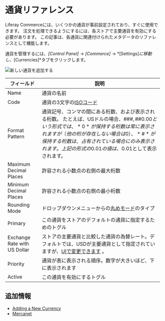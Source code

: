 # 通貨リファレンス

Liferay Commerceには、いくつかの通貨が事前設定されており、すぐに使用できます。 注文を処理できるようにするには、各ストアで主要通貨を有効にする必要があります。 この記事は、各通貨に関連付けられたメタデータのリファレンスとして機能します。

通貨を管理するには、*[Control Panel]* → *[Commerce]* → *[Settings]*に移動し、*[Currencies]*タブをクリックします。

![新しい通貨を追加する](./currencies-reference/images/01.png)

| フィールド                        | 説明                                                                                                                                                                              |
| ---------------------------- | ------------------------------------------------------------------------------------------------------------------------------------------------------------------------------- |
| Name                         | 通貨の名前                                                                                                                                                                           |
| Code                         | 通貨の3文字の[ISOコード](https://www.currency-iso.org/en/home/tables/table-a1.html)                                                                                                      |
| Format Pattern               | 通貨記号、コンマの間にある桁数、および表示される桁数。 たとえば、USドルの場合、$\#\#\#,\#\#0.00という形式では、*0*が保持する桁数は常に表示されますが（他の桁が存在しない場合は0）、*\#*が保持する桁数は、占有されている場合にのみ表示されます。 上記の形式の0.01の値は、$0.01として表示されます。 |
| Maximum Decimal Places       | 許容される小数点の右側の最大桁数                                                                                                                                                                |
| Minimum Decimal Places       | 許容される小数点の右側の最小桁数                                                                                                                                                                |
| Rounding Mode                | ドロップダウンメニューからの[丸めモード](https://en.wikipedia.org/wiki/Rounding#Directed_rounding_to_an_integer)のタイプ                                                                               |
| Primary                      | この通貨をストアのデフォルトの通貨に指定するためのトグル                                                                                                                                                    |
| Exchange Rate with US Dollar | ストアの主要通貨と比較した通貨の為替レート。デフォルトでは、USDが主要通貨として指定されていますが、[UIで変更できます](../../orders-and-fulfillment/mercanet.md#set-eur-as-the-primary-store-currency) 。                                |
| Priority                     | 通貨が表に表示される順序。数字が大きいほど、下に表示されます                                                                                                                                                  |
| Active                       | この通貨を有効にするトグル                                                                                                                                                                   |

## 追加情報

  - [Adding a New Currency](./adding-a-new-currency.md)
  - [Mercanet](../configuring-payment-methods/mercanet.md)
